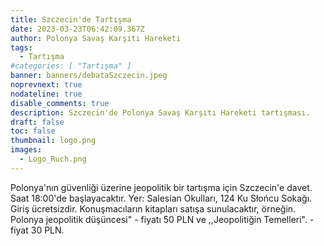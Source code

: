```yaml
---
title: Szczecin'de Tartışma
date: 2023-03-23T06:42:09.367Z
author: Polonya Savaş Karşıtı Hareketi
tags:
  - Tartışma
#categories: [ "Tartışma" ]
banner: banners/debataSzczecin.jpeg
noprevnext: true
nodateline: true
disable_comments: true
description: Szczecin'de Polonya Savaş Karşıtı Hareketi tartışması.
draft: false
toc: false
thumbnail: logo.png
images:
  - Logo_Ruch.png
---
```


Polonya'nın güvenliği üzerine jeopolitik bir tartışma için Szczecin'e davet. Saat 18:00'de başlayacaktır. Yer: Salesian Okulları, 124 Ku Słońcu Sokağı. Giriş ücretsizdir. Konuşmacıların kitapları satışa sunulacaktır, örneğin. Polonya jeopolitik düşüncesi" - fiyatı 50 PLN ve ,,Jeopolitiğin Temelleri". - fiyat 30 PLN.
